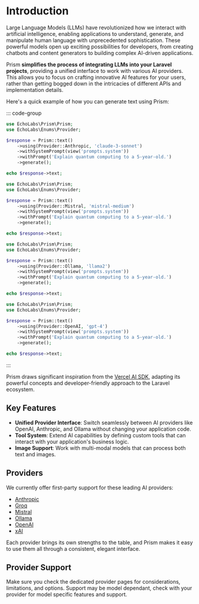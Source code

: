 <script setup>
import ProviderSupport from '../components/ProviderSupport.vue'
</script>

# Introduction

Large Language Models (LLMs) have revolutionized how we interact with artificial intelligence, enabling applications to understand, generate, and manipulate human language with unprecedented sophistication. These powerful models open up exciting possibilities for developers, from creating chatbots and content generators to building complex AI-driven applications.

Prism **simplifies the process of integrating LLMs into your Laravel projects**, providing a unified interface to work with various AI providers. This allows you to focus on crafting innovative AI features for your users, rather than getting bogged down in the intricacies of different APIs and implementation details.

Here's a quick example of how you can generate text using Prism:

::: code-group
```php [Anthropic]
use EchoLabs\Prism\Prism;
use EchoLabs\Enums\Provider;

$response = Prism::text()
    ->using(Provider::Anthropic, 'claude-3-sonnet')
    ->withSystemPrompt(view('prompts.system'))
    ->withPrompt('Explain quantum computing to a 5-year-old.')
    ->generate();

echo $response->text;
```

```php [Mistral]
use EchoLabs\Prism\Prism;
use EchoLabs\Enums\Provider;

$response = Prism::text()
    ->using(Provider::Mistral, 'mistral-medium')
    ->withSystemPrompt(view('prompts.system'))
    ->withPrompt('Explain quantum computing to a 5-year-old.')
    ->generate();

echo $response->text;
```

```php [Ollama]
use EchoLabs\Prism\Prism;
use EchoLabs\Enums\Provider;

$response = Prism::text()
    ->using(Provider::Ollama, 'llama2')
    ->withSystemPrompt(view('prompts.system'))
    ->withPrompt('Explain quantum computing to a 5-year-old.')
    ->generate();

echo $response->text;
```

```php [OpenAI]
use EchoLabs\Prism\Prism;
use EchoLabs\Enums\Provider;

$response = Prism::text()
    ->using(Provider::OpenAI, 'gpt-4')
    ->withSystemPrompt(view('prompts.system'))
    ->withPrompt('Explain quantum computing to a 5-year-old.')
    ->generate();

echo $response->text;
```
:::

Prism draws significant inspiration from the [Vercel AI SDK](https://sdk.vercel.ai/docs/ai-sdk-core), adapting its powerful concepts and developer-friendly approach to the Laravel ecosystem.

## Key Features

- **Unified Provider Interface**: Switch seamlessly between AI providers like OpenAI, Anthropic, and Ollama without changing your application code.
- **Tool System**: Extend AI capabilities by defining custom tools that can interact with your application's business logic.
- **Image Support**: Work with multi-modal models that can process both text and images.

## Providers

We currently offer first-party support for these leading AI providers:

- [Anthropic](https://anthropic.com)
- [Groq](https://groq.com)
- [Mistral](https://mistral.ai)
- [Ollama](https://ollama.com)
- [OpenAI](https://openai.com)
- [xAI](https://x.ai/)

Each provider brings its own strengths to the table, and Prism makes it easy to use them all through a consistent, elegant interface.

## Provider Support

Make sure you check the dedicated provider pages for considerations, limitations, and options. Support may be model dependant, check with your provider for model specific features and support.

<ProviderSupport />
